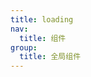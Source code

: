 ```yaml
---
title: loading
nav:
  title: 组件
group:
  title: 全局组件
---
```




<code src="./index.tsx">

<API></API>